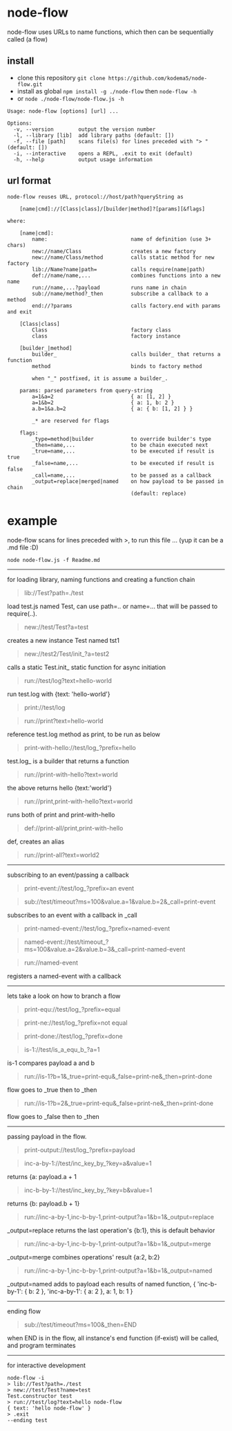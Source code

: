 # node-flow

node-flow uses URLs to name functions, which then can be sequentially called (a flow)

## install

* clone this repository ```git clone https://github.com/kodema5/node-flow.git```
* install as global ```npm install -g ./node-flow``` then ```node-flow -h```
* or ```node ./node-flow/node-flow.js -h```

```
Usage: node-flow [options] [url] ...

Options:
  -v, --version        output the version number
  -l, --library [lib]  add library paths (default: [])
  -f, --file [path]    scans file(s) for lines preceded with "> " (default: [])
  -i, --interactive    opens a REPL, .exit to exit (default)
  -h, --help           output usage information

```

## url format

```
node-flow reuses URL, protocol://host/path?queryString as

    [name|cmd]://[Class|class]/[builder|method]?[params][&flags]

where:

    [name|cmd]:
        name:                           name of definition (use 3+ chars)
        new://name/Class                creates a new factory
        new://name/Class/method         calls static method for new factory
        lib://Name?name|path=           calls require(name|path)
        def://name/name,...             combines functions into a new name
        run://name,...?payload          runs name in chain
        sub://name/method?_then         subscribe a callback to a method
        end://?params                   calls factory.end with params and exit

    [Class|class]
        Class                           factory class
        class                           factory instance

    [builder_|method]
        builder_                        calls builder_ that returns a function
        method                          binds to factory method

        when "_" postfixed, it is assume a builder_.

    params: parsed parameters from query-string
        a=1&a=2                         { a: [1, 2] }
        a=1&b=2                         { a: 1, b: 2 }
        a.b=1&a.b=2                     { a: { b: [1, 2] } }

        _* are reserved for flags

    flags:
        _type=method|builder            to override builder's type
        _then=name,...                  to be chain executed next
        _true=name,...                  to be executed if result is true
        _false=name,...                 to be executed if result is false
        _call=name,...                  to be passed as a callback
        _output=replace|merged|named    on how payload to be passed in chain
                                        (default: replace)
```

# example

node-flow scans for lines preceded with >, to run this file ... (yup it can be a .md file :D)

    node node-flow.js -f Readme.md

---

for loading library, naming functions and creating a function chain

> lib://Test?path=./test

load test.js named Test, can use path=.. or name=... that will be passed to require(..).

> new://test/Test?a=test

creates a new instance Test named tst1

> new://test2/Test/init_?a=test2

calls a static Test.init_ static function for async initiation

> run://test/log?text=hello-world

run test.log with {text: 'hello-world'}

> print://test/log

> run://print?text=hello-world

reference test.log method as print, to be run as below

> print-with-hello://test/log_?prefix=hello

test.log_ is a builder that returns a function

> run://print-with-hello?text=world

the above returns hello {text:'world'}

> run://print,print-with-hello?text=world

runs both of print and print-with-hello

> def://print-all/print,print-with-hello

def, creates an alias

> run://print-all?text=world2

---

subscribing to an event/passing a callback

> print-event://test/log_?prefix=an event

> sub://test/timeout?ms=100&value.a=1&value.b=2&_call=print-event

subscribes to an event with a callback in _call

> print-named-event://test/log_?prefix=named-event

> named-event://test/timeout_?ms=100&value.a=2&value.b=3&_call=print-named-event

> run://named-event

registers a named-event with a callback

---

lets take a look on how to branch a flow

>  print-equ://test/log_?prefix=equal

>  print-ne://test/log_?prefix=not equal

>  print-done://test/log_?prefix=done

> is-1://test/is_a_equ_b_?a=1

is-1 compares payload a and b

> run://is-1?b=1&_true=print-equ&_false=print-ne&_then=print-done

flow goes to _true then to _then

> run://is-1?b=2&_true=print-equ&_false=print-ne&_then=print-done

flow goes to _false then to _then

---

passing payload in the flow.

> print-output://test/log_?prefix=payload

> inc-a-by-1://test/inc_key_by_?key=a&value=1

returns {a: payload.a + 1

> inc-b-by-1://test/inc_key_by_?key=b&value=1

returns {b: payload.b + 1}

> run://inc-a-by-1,inc-b-by-1,print-output?a=1&b=1&_output=replace

_output=replace returns the last operation's {b:1}, this is default behavior

> run://inc-a-by-1,inc-b-by-1,print-output?a=1&b=1&_output=merge

_output=merge combines operations' result {a:2, b:2}

> run://inc-a-by-1,inc-b-by-1,print-output?a=1&b=1&_output=named

_output=named adds to payload each results of named function, { 'inc-b-by-1': { b: 2 }, 'inc-a-by-1': { a: 2 }, a: 1, b: 1 }

---

ending flow

> sub://test/timeout?ms=100&_then=END

when END is in the flow, all instance's end function (if-exist) will be called,
and program terminates

---

for interactive development

    node-flow -i
    > lib://Test?path=./test
    > new://test/Test?name=test
    Test.constructor test
    > run://test/log?text=hello node-flow
    { text: 'hello node-flow' }
    > .exit
    --ending test
